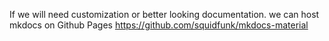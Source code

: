 

If we will need customization or better looking documentation. we can host mkdocs on Github Pages
https://github.com/squidfunk/mkdocs-material

